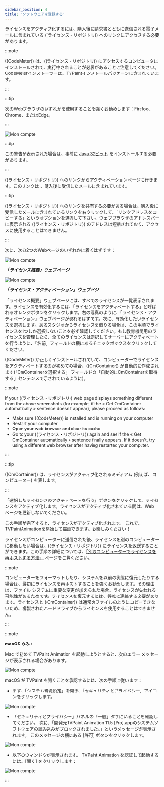 ```yaml
---
sidebar_position: 4
title: 'ソフトウェアを登録する'
---
```


ライセンスをアクティブ化するには、購入後に請求書とともに送信される電子メールに含まれている ((ライセンス・リポジトリ)) へのリンクにアクセスする必要があります。

:::note

((CodeMeter)) は、((ライセンス・リポジトリ)) にアクセスするコンピュータにインストールされて、実行中されることが必要があることに注意してください。CodeMeterインストーラーは、TVPaintインストールパッケージに含まれています。

:::

:::tip

次のWebブラウザのいずれかを使用することを強くお勧めします：Firefox、Chrome、またはEdge。

:::

![Mon compte](/img/ja/download-install/error.png)

:::tip

この警告が表示された場合は、事前に [Java 32ビット](https://www.java.com/ja/download/manual.jsp) をインストールする必要があります。

:::

((ライセンス・リポジトリ)) へのリンクからアクティベーションページに行きます。このリンクは 、購入後に受信したメールに含まれています。

:::tip

((ライセンス・リポジトリ)) へのリンクを共有する必要がある場合は、購入後に受信したメールに含まれているリンクを右クリックして、「リンクアドレスをコピーする」というオプションを選択して下さい。ウェブブラウザのアドレスバーに表示される ((ライセンス・リポジトリ)) のアドレスは短縮されており、アクセスに使用することはできません。

:::

次に、次の2つのWebページのいずれかに着くはずです：


![Mon compte](/img/ja/download-install/license-depot-overview.png)

***「ライセンス概要」ウェブページ***

![Mon compte](/img/ja/download-install/license-depot-get.png)

***「ライセンス・アクティベーション」ウェブペジ***

「ライセンス概要」ウェブページには、すべてのライセンスが一覧表示されます。ライセンスを有効化するには、「ライセンスをアクティベートする」と呼ばれるオレンジボタンをクリックします。右の写真のように、「ライセンス・アクティベーション」ウェブページが現れるはずです。次に、有効化したいライセンスを選択します。あるスタジオからライセンスを借りる場合は、この手順でライセンスを1つしか選択しないことを必ず確認してください。もし教育機関用のライセンスを管理したら、全てのライセンスは選択してサーバーにアクティベートを行うように、「名前」フィールドの横にあるチェックボックスをクリックしてください。

((CodeMeter)) が正しくインストールされていて、コンピューターでライセンスをアクティベートするのが初めての場合、((CmContainer)) が自動的に作成されます(「CmContainerを選択する」 フィールドの「自動的にCmContainerを取得する」センテンスで示されているように)。

:::note

If your ((ライセンス・リポジトリ)) web page displays something different from the above screenshots (for example, if the « Get CmContainer automatically » sentence doesn't appear), please proceed as follows:

- Make sure ((CodeMeter)) is installed and is running on your computer
- Restart your computer
- Open your web browser and clear its cache
- Go to your ((ライセンス・リポジトリ)) again and see if the « Get CmContainer automatically » sentence finally appears. If it doesn't, try using a different web browser after having restarted your computer.

:::

:::tip

((CmContainer)) は、ライセンスがアクティブ化されるミディアム (例えば、コンピューター) を表します。

:::

「選択したライセンスのアクティベートを行う」ボタンをクリックして、ライセンスをアクティブ化します。ライセンスがアクティブ化されている間は、Web ページを更新しないでください。

この手順が完了すると、ライセンスがアクティブ化されます。 これで、TVPaintAnimationを開始して描画できます。お楽しみください！

ライセンスがコンピューターに送信された後、ライセンスを別のコンピューターに移動したい場合は、((ライセンス・リポジトリ)) にライセンスを返送することができます。この手順の詳細については、[「別のコンピューターでライセンスを再ホストする方法」](rehost) ページをご覧ください。

:::note

コンピューターをフォーマットしたり、システムを以前の状態に復元したりする場合は、最初にライセンスを再ホストすることを強くお勧めします。その理由は、ファイル システムに重要な変更が加えられた場合、ライセンスが失われる可能性があるためです。ライセンスを復元するには、弊社に連絡する必要があります。ライセンスと ((CmContainer)) は通常のファイルのようにコピーできないため、複製されたハードドライブからライセンスを使用することはできません。

:::

:::note

**macOS のみ :**

Mac で初めて TVPaint Animation を起動しようとすると、次のエラー メッセージが表示される場合があります。

![Mon compte](/img/ja/download-install/macos-malicious-software-check.png)

macOS が TVPaint を開くことを承認するには、次の手順に従います：

- まず、「システム環境設定」を開き、「セキュリティとプライバシー」アイコンをクリックします。

![Mon compte](/img/ja/download-install/system-preferences-security-privacy.png)

- 「セキュリティとプライバシー」パネルの「一般」タブにいることを確認してください。 次に、「開発元TVPaint Animation 11.5 [Pro].appのシステムソフトウェアの読み込みがブロックされました。」というメッセージが表示されます。 このメッセージの横にある [許可] ボタンをクリックします。

![Mon compte](/img/ja/download-install/system-preferences-open-anyway.png)

- 以下のウィンドウが表示されます。 TVPaint Animation を認証して起動するには、[開く] をクリックします：

![Mon compte](/img/ja/download-install/macos-malicious-software-check-click-on-open.png)

:::